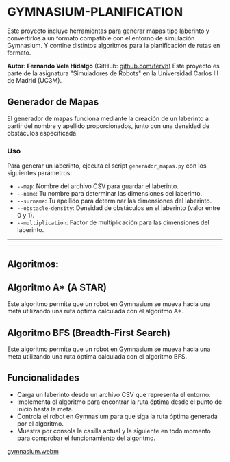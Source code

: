 # GYMNASIUM-PLANIFICATION

Este proyecto incluye herramientas para generar mapas tipo laberinto y convertirlos a un formato compatible con el entorno de simulación Gymnasium. Y contine distintos algoritmos para la planificación de rutas en formato.

**Autor: Fernando Vela Hidalgo** (GitHub: [github.com/fervh](https://github.com/fervh))
Este proyecto es parte de la asignatura "Simuladores de Robots" en la Universidad Carlos III de Madrid (UC3M).

## Generador de Mapas

El generador de mapas funciona mediante la creación de un laberinto a partir del nombre y apellido proporcionados, junto con una densidad de obstáculos especificada.

### Uso
Para generar un laberinto, ejecuta el script `generador_mapas.py` con los siguientes parámetros:

- `--map`: Nombre del archivo CSV para guardar el laberinto.
- `--name`: Tu nombre para determinar las dimensiones del laberinto.
- `--surname`: Tu apellido para determinar las dimensiones del laberinto.
- `--obstacle-density`: Densidad de obstáculos en el laberinto (valor entre 0 y 1).
- `--multiplication`: Factor de multiplicación para las dimensiones del laberinto.

----
----

## Algoritmos:


## Algoritmo A* (A STAR)
Este algoritmo permite que un robot en Gymnasium se mueva hacia una meta utilizando una ruta óptima calculada con el algoritmo A*.

## Algoritmo BFS (Breadth-First Search)
Este algoritmo permite que un robot en Gymnasium se mueva hacia una meta utilizando una ruta óptima calculada con el algoritmo BFS.

## Funcionalidades

- Carga un laberinto desde un archivo CSV que representa el entorno.
- Implementa el algoritmo para encontrar la ruta óptima desde el punto de inicio hasta la meta.
- Controla el robot en Gymnasium para que siga la ruta óptima generada por el algoritmo.
- Muestra por consola la casilla actual y la siguiente en todo momento para comprobar el funcionamiento del algoritmo.

[gymnasium.webm](https://github.com/fervh/GYMNASIUM-PLANIFICATION/assets/55854056/0fe031af-bbf5-47de-b0ed-d0aaa4ea6191)
